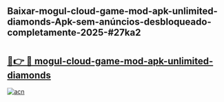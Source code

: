 ## Baixar-mogul-cloud-game-mod-apk-unlimited-diamonds-Apk-sem-anúncios-desbloqueado-completamente-2025-#27ka2

# <h2><a href="https://ainizakaria.my?title=mogul-cloud-game-mod-apk-unlimited-diamonds&ref=20M">🔗👉 🔴 mogul-cloud-game-mod-apk-unlimited-diamonds</a></h2>

[![acn](https://github.com/user-attachments/assets/0f9c940e-d8b0-45ae-aac7-cd30a18b3e1c)](https://ainizakaria.my?title=mogul-cloud-game-mod-apk-unlimited-diamonds&ref=20M)

